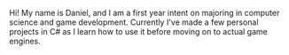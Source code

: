 Hi! My name is Daniel, and I am a first year intent on majoring in computer science and game development. Currently I've made a few personal projects in C# as I learn how to use it before moving on to actual game engines.